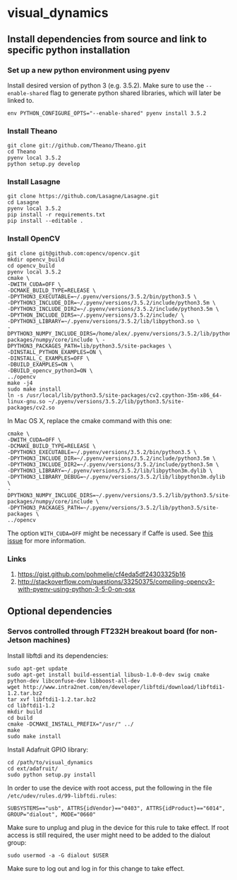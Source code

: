# visual_dynamics

## Install dependencies from source and link to specific python installation

### Set up a new python environment using pyenv

Install desired version of python 3 (e.g. 3.5.2). Make sure to use the `--enable-shared` flag to generate python shared libraries, which will later be linked to.
```
env PYTHON_CONFIGURE_OPTS="--enable-shared" pyenv install 3.5.2
```

### Install Theano
```
git clone git://github.com/Theano/Theano.git
cd Theano
pyenv local 3.5.2
python setup.py develop
```

### Install Lasagne
```
git clone https://github.com/Lasagne/Lasagne.git
cd Lasagne
pyenv local 3.5.2
pip install -r requirements.txt
pip install --editable .
```

### Install OpenCV
```
git clone git@github.com:opencv/opencv.git
mkdir opencv_build
cd opencv_build
pyenv local 3.5.2
cmake \
-DWITH_CUDA=OFF \
-DCMAKE_BUILD_TYPE=RELEASE \
-DPYTHON3_EXECUTABLE=~/.pyenv/versions/3.5.2/bin/python3.5 \
-DPYTHON3_INCLUDE_DIR=~/.pyenv/versions/3.5.2/include/python3.5m \
-DPYTHON3_INCLUDE_DIR2=~/.pyenv/versions/3.5.2/include/python3.5m \
-DPYTHON_INCLUDE_DIRS=~/.pyenv/versions/3.5.2/include/ \
-DPYTHON3_LIBRARY=~/.pyenv/versions/3.5.2/lib/libpython3.so \
-DPYTHON3_NUMPY_INCLUDE_DIRS=/home/alex/.pyenv/versions/3.5.2/lib/python3.5/site-packages/numpy/core/include \ -DPYTHON3_PACKAGES_PATH=lib/python3.5/site-packages \
-DINSTALL_PYTHON_EXAMPLES=ON \
-DINSTALL_C_EXAMPLES=OFF \
-DBUILD_EXAMPLES=ON \
-DBUILD_opencv_python3=ON \
../opencv
make -j4
sudo make install
ln -s /usr/local/lib/python3.5/site-packages/cv2.cpython-35m-x86_64-linux-gnu.so ~/.pyenv/versions/3.5.2/lib/python3.5/site-packages/cv2.so
```

In Mac OS X, replace the cmake command with this one:
```
cmake \
-DWITH_CUDA=OFF \
-DCMAKE_BUILD_TYPE=RELEASE \
-DPYTHON3_EXECUTABLE=~/.pyenv/versions/3.5.2/bin/python3.5 \
-DPYTHON3_INCLUDE_DIR=~/.pyenv/versions/3.5.2/include/python3.5m \
-DPYTHON3_INCLUDE_DIR2=~/.pyenv/versions/3.5.2/include/python3.5m \
-DPYTHON3_LIBRARY=~/.pyenv/versions/3.5.2/lib/libpython3m.dylib \
-DPYTHON3_LIBRARY_DEBUG=~/.pyenv/versions/3.5.2/lib/libpython3m.dylib \
-DPYTHON3_NUMPY_INCLUDE_DIRS=~/.pyenv/versions/3.5.2/lib/python3.5/site-packages/numpy/core/include \
-DPYTHON3_PACKAGES_PATH=~/.pyenv/versions/3.5.2/lib/python3.5/site-packages \
../opencv
```
The option `WITH_CUDA=OFF` might be necessary if Caffe is used. See [this issue](https://github.com/BVLC/caffe/issues/2256) for more information.

### Links
1. https://gist.github.com/pohmelie/cf4eda5df24303325b16
2. http://stackoverflow.com/questions/33250375/compiling-opencv3-with-pyenv-using-python-3-5-0-on-osx


## Optional dependencies

### Servos controlled through FT232H breakout board (for non-Jetson machines)

Install libftdi and its dependencies:
```
sudo apt-get update
sudo apt-get install build-essential libusb-1.0-0-dev swig cmake python-dev libconfuse-dev libboost-all-dev
wget http://www.intra2net.com/en/developer/libftdi/download/libftdi1-1.2.tar.bz2
tar xvf libftdi1-1.2.tar.bz2
cd libftdi1-1.2
mkdir build
cd build
cmake -DCMAKE_INSTALL_PREFIX="/usr/" ../
make
sudo make install
```

Install Adafruit GPIO library:
```
cd /path/to/visual_dynamics
cd ext/adafruit/
sudo python setup.py install
```

In order to use the device with root access, put the following in the file `/etc/udev/rules.d/99-libftdi.rules`:
```
SUBSYSTEMS=="usb", ATTRS{idVendor}=="0403", ATTRS{idProduct}=="6014", GROUP="dialout", MODE="0660"
```
Make sure to unplug and plug in the device for this rule to take effect. If root access is still required, the user might need to be added to the dialout group:
```
sudo usermod -a -G dialout $USER
```
Make sure to log out and log in for this change to take effect.
